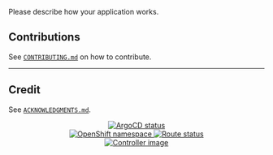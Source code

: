 Please describe how your application works.

## Contributions

See [`CONTRIBUTING.md`](CONTRIBUTING.md) on how to contribute.

---

## Credit

See [`ACKNOWLEDGMENTS.md`](ACKNOWLEDGMENTS.md).

<p align="center">
  <a href="https://argocd.operate-first.cloud/applications/cnbi-bot">
    <img alt="ArgoCD status" src="https://argocd.operate-first.cloud/api/badge?name=cnbi-bot&revision=true">
  </a><br />
  <a href="https://console-openshift-console.apps.smaug.na.operate-first.cloud/k8s/cluster/projects/thoth-cnbi-bot-prod">
    <img alt="OpenShift namespace" src="https://img.shields.io/badge/OpenShift-thoth-cnbi-bot-prod-white?logo=redhatopenshift&logoColor=white&labelColor=ee0000">
  </a>
  <a href="https://peribolos.operate-first.cloud">
    <img alt="Route status" src="https://img.shields.io/website?label=Availability&url=https%3A%2F%2F%2Fhealthz">
  </a><br />
  <a href="https://quay.io/repository/goern/cnbi-bot?tab=tags">
    <img alt="Controller image" src="https://img.shields.io/badge/Quay-goern%2Fcnbi-bot-blue">
  </a>
</p>
